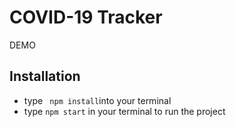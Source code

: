 # COVID-19 Tracker

DEMO

## Installation
- type ` npm install`into your terminal
- type `npm start` in your terminal to run the project
